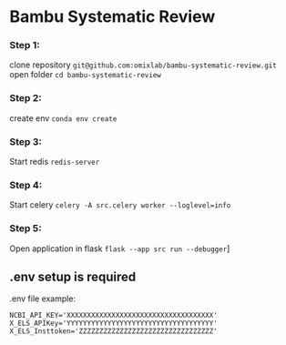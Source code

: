 Bambu Systematic Review
==========================

### Step 1:
clone repository `git@github.com:omixlab/bambu-systematic-review.git`
open folder `cd bambu-systematic-review`
### Step 2: 
create env `conda env create`
### Step 3: 
Start redis `redis-server` 
### Step 4: 
Start celery `celery -A src.celery worker --loglevel=info` 
### Step 5: 
Open application in flask `flask --app src run --debugger`]

## .env setup is required
.env file example:
```
NCBI_API_KEY='XXXXXXXXXXXXXXXXXXXXXXXXXXXXXXXXXXXX'
X_ELS_APIKey='YYYYYYYYYYYYYYYYYYYYYYYYYYYYYYYYYYYY'
X_ELS_Insttoken='ZZZZZZZZZZZZZZZZZZZZZZZZZZZZZZZZZ'
```
